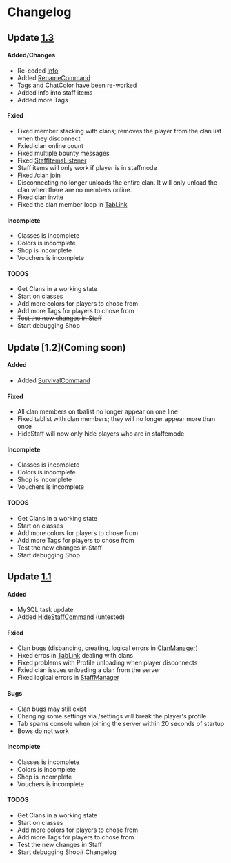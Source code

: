 # Changelog

## Update [1.3]()
#### Added/Changes
- Re-coded [Info](https://github.com/Anthrax-Network/Fall/tree/master/src/main/java/me/hackusatepvp/fall/info)
- Added [RenameCommand](https://github.com/Anthrax-Network/Fall/blob/master/src/main/java/me/hackusatepvp/fall/command/RenameCommand.java)
- Tags and ChatColor have been re-worked
- Added Info into staff items
- Added more Tags
#### Fxied
- Fixed member stacking with clans; removes the player from the clan list when they disconnect
- Fxied clan online count
- Fixed multiple bounty messages
- Fixed [StaffItemsListener](https://github.com/Anthrax-Network/Fall/blob/master/src/main/java/me/hackusatepvp/fall/staff/listeners/StaffItemsListener.java) 
- Staff items will only work if player is in staffmode
- Fixed /clan join
- Disconnecting no longer unloads the entire clan. It will only unload the clan when there are no members online.
- Fixed clan invite
- Fixed the clan member loop in [TabLink](https://github.com/Anthrax-Network/Fall/blob/master/src/main/java/me/hackusatepvp/fall/tab/TabLink.java)
#### Incomplete
- Classes is incomplete
- Colors is incomplete
- Shop is incomplete
- Vouchers is incomplete
#### TODOS
- Get Clans in a working state
- Start on classes
- Add more colors for players to chose from
- Add more Tags for players to chose from
- ~~Test the new changes in Staff~~
- Start debugging Shop

## Update [1.2](Coming soon)
#### Added
- Added [SurvivalCommand](https://github.com/Anthrax-Network/Fall/blob/1.2/src/main/java/me/hackusatepvp/fall/command/SurvivalCommand.java)
#### Fixed
- All clan members on tbalist no longer appear on one line
- Fixed tablist with clan members; they will no longer appear more than once
- HideStaff will now only hide players who are in staffemode
#### Incomplete
- Classes is incomplete
- Colors is incomplete
- Shop is incomplete
- Vouchers is incomplete
#### TODOS
- Get Clans in a working state
- Start on classes
- Add more colors for players to chose from
- Add more Tags for players to chose from
- ~~Test the new changes in Staff~~
- Start debugging Shop

## Update [1.1](https://github.com/Anthrax-Network/Fall/releases/tag/1.1)
#### Added
- MySQL task update
- Added [HideStaffCommand](https://github.com/Anthrax-Network/Fall/blob/1.1/src/main/java/me/hackusatepvp/fall/staff/commands/HideStaffCommand.java) (untested)
#### Fxied
- Clan bugs (disbanding, creating, logical errors in [ClanManager](https://github.com/Anthrax-Network/Fall/blob/1.1/src/main/java/me/hackusatepvp/fall/clans/ClanManager.java))
- Fixed erros in [TabLink](https://github.com/Anthrax-Network/Fall/blob/1.1/src/main/java/me/hackusatepvp/fall/tab/TabLink.java) dealing with clans
- Fixed problems with Profile unloading when player disconnects
- Fxied clan issues unloading a clan from the server
- Fixed logical errors in [StaffManager](https://github.com/Anthrax-Network/Fall/blob/1.1/src/main/java/me/hackusatepvp/fall/staff/managers/StaffManager.java)
#### Bugs
- Clan bugs may still exist 
- Changing some settings via /settings will break the player's profile
- Tab spams console when joining the server within 20 seconds of startup
- Bows do not work
#### Incomplete
- Classes is incomplete
- Colors is incomplete
- Shop is incomplete
- Vouchers is incomplete
#### TODOS
- Get Clans in a working state
- Start on classes
- Add more colors for players to chose from
- Add more Tags for players to chose from
- Test the new changes in Staff
- Start debugging Shop# Changelog
